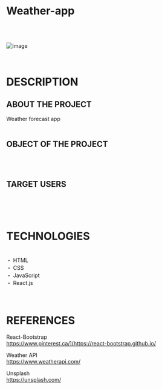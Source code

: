 
<br>

# Weather-app
<br>
<br>

![image](image.jpg)

<br>

# DESCRIPTION
## ABOUT THE PROJECT
Weather forecast app
<br>
<br>

## OBJECT OF THE PROJECT

<br>
<br>

## TARGET USERS

<br>
<br>
<br>

# TECHNOLOGIES 
<br>
・ HTML<br>
・ CSS<br>
・ JavaScript<br>
・ React.js<br>
<br>
<br>


# REFERENCES
React-Bootstrap<br>
https://www.pinterest.ca/](https://react-bootstrap.github.io/<br>

Weather API<br>
https://www.weatherapi.com/

Unsplash<br>
https://unsplash.com/<br>
